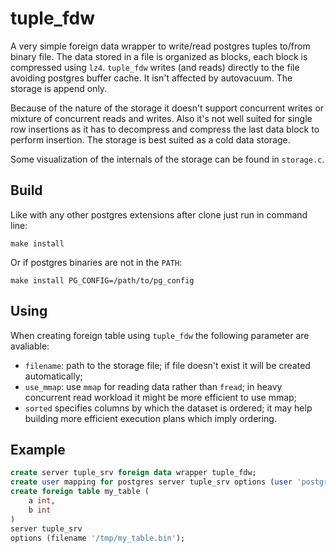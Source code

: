 # tuple_fdw

A very simple foreign data wrapper to write/read postgres tuples to/from binary file. The data stored in a file is organized as blocks, each block is compressed using `lz4`. `tuple_fdw` writes (and reads) directly to the file avoiding postgres buffer cache. It isn't affected by autovacuum. The storage is append only.

Because of the nature of the storage it doesn't support concurrent writes or mixture of concurrent reads and writes. Also it's not well suited for single row insertions as it has to decompress and compress the last data block to perform insertion. The storage is best suited as a cold data storage.

Some visualization of the internals of the storage can be found in `storage.c`.

## Build

Like with any other postgres extensions after clone just run in command line:

```
make install
```

Or if postgres binaries are not in the `PATH`:

```
make install PG_CONFIG=/path/to/pg_config
```

## Using


When creating foreign table using `tuple_fdw` the following parameter are avaliable:

* `filename`: path to the storage file; if file doesn't exist it will be created automatically;
* `use_mmap`: use `mmap` for reading data rather than `fread`; in heavy concurrent read workload it might be more efficient to use mmap;
* `sorted` specifies columns by which the dataset is ordered; it may help building more efficient execution plans which imply ordering. 

## Example

```sql
create server tuple_srv foreign data wrapper tuple_fdw;
create user mapping for postgres server tuple_srv options (user 'postgres');
create foreign table my_table (
    a int,
    b int
)
server tuple_srv
options (filename '/tmp/my_table.bin');
```
